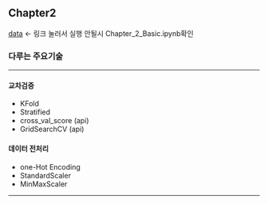 ## Chapter2

[data](https://nbviewer.jupyter.org/github/yeonwoo780/machine_learning/blob/test/Chapter_2/Chapter_2_Basic.ipynb) <- 링크 눌러서 실행 안될시 Chapter_2_Basic.ipynb확인

### 다루는 주요기술

-----

#### 교차검증

- KFold
- Stratified
- cross_val_score (api)
- GridSearchCV (api)



#### 데이터 전처리

- one-Hot Encoding
- StandardScaler
- MinMaxScaler

-----

